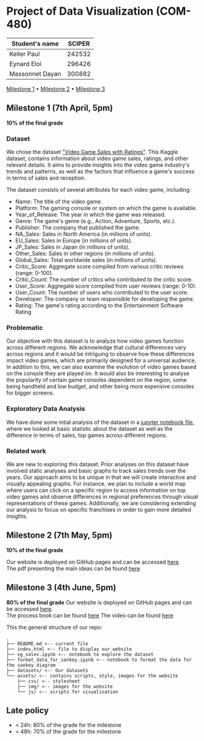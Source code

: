 # Project of Data Visualization (COM-480)

| Student's name | SCIPER |
| -------------- | ------ |
| Keller Paul | 242532 |
| Eynard Eloi | 296426 |
| Massonnet Dayan | 300882 |

[Milestone 1](#milestone-1-7th-april-5pm) • [Milestone 2](#milestone-2-7th-may-5pm) • [Milestone 3](#milestone-3-4th-june-5pm)

## Milestone 1 (7th April, 5pm)

**10% of the final grade**

### Dataset

We chose the dataset ["Video Game Sales with Ratings"](https://www.kaggle.com/datasets/rush4ratio/video-game-sales-with-ratings). This Kaggle dataset, contains information about video game sales, ratings, and other relevant details. It aims to provide insights into the video game industry's trends and patterns, as well as the factors that influence a game's success in terms of sales and reception.

The dataset consists of several attributes for each video game, including:
- Name: The title of the video game.
- Platform: The gaming console or system on which the game is available.
- Year_of_Release: The year in which the game was released.
- Genre: The game's genre (e.g., Action, Adventure, Sports, etc.).
- Publisher: The company that published the game.
- NA_Sales: Sales in North America (in millions of units).
- EU_Sales: Sales in Europe (in millions of units).
- JP_Sales: Sales in Japan (in millions of units).
- Other_Sales: Sales in other regions (in millions of units).
- Global_Sales: Total worldwide sales (in millions of units).
- Critic_Score: Aggregate score compiled from various critic reviews (range: 0-100).
- Critic_Count: The number of critics who contributed to the critic score.
- User_Score: Aggregate score compiled from user reviews (range: 0-10).
- User_Count: The number of users who contributed to the user score.
- Developer: The company or team responsible for developing the game.
- Rating: The game's rating according to the Entertainment Software Rating


### Problematic

Our objective with this dataset is to analyze how video games function across different regions. We acknowledge that cultural differences vary across regions and it would be intriguing to observe how these differences impact video games, which are primarily designed for a universal audience. In addition to this, we can also examine the evolution of video games based on the console they are played on. It would also be interesting to analyse the popularity of certain game consoles dependent on the region, some being handheld and low budget, and other being more expensive consoles for bigger screens.

### Exploratory Data Analysis

We have done some intial analysis of the dataset in a [jupyter notebook file](vg_sales.ipynb), where we looked at basic statistic about the dataset as well as the difference in terms of sales, top games across different regions.

### Related work

We are new to exploring this dataset. Prior analyses on this dataset have involved static analyses and basic graphs to track sales trends over the years. Our approach aims to be unique in that we will create interactive and visually appealing graphs. For instance, we plan to include a world map where users can click on a specific region to access information on top video games and observe differences in regional preferences through visual representations of these games. Additionally, we are considering extending our analysis to focus on specific franchises in order to gain more detailed insights.

## Milestone 2 (7th May, 5pm)

**10% of the final grade**

Our website is deployed on GitHub pages and can be accessed [here](https://com-480-data-visualization.github.io/project-2023-wizard-s-first-rule/).\
The pdf presenting the main ideas can be found [here](./milestone2.pdf) 

## Milestone 3 (4th June, 5pm)

**80% of the final grade**
Our website is deployed on GitHub pages and can be accessed [here](https://com-480-data-visualization.github.io/project-2023-wizard-s-first-rule/).\
The process book can be found [here](./processbook.pdf)
The video can be found [here](https://www.youtube.com/watch?v=KQPSHYlH8P0)

This the general structure of our repo:
```
.
├── README.md <-- current file
├── index.html <-- file to display our website
├── vg_sales.ipynb <-- notebook to explore the dataset
├── format_data_for_sankey.ipynb <-- notebook to format the data for the sankey diagram
├── datasets/ <-- Our datasets
└── assets/ <-- contains scripts, style, images for the website
    ├── css/ <-- stylesheet
    ├── img/ <-- images for the website
    └── js/ <-- scripts for visualisation
```


## Late policy

- < 24h: 80% of the grade for the milestone
- < 48h: 70% of the grade for the milestone

